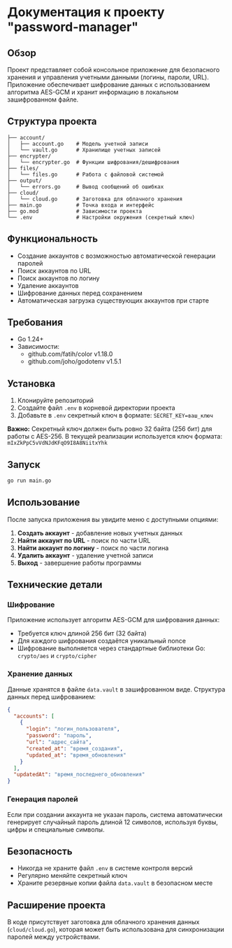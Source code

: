 # Документация к проекту "password-manager"

## Обзор

Проект представляет собой консольное приложение для безопасного хранения и управления учетными данными (логины, пароли, URL). Приложение обеспечивает шифрование данных с использованием алгоритма AES-GCM и хранит информацию в локальном зашифрованном файле.

## Структура проекта

```
├── account/
│   ├── account.go    # Модель учетной записи
│   └── vault.go      # Хранилище учетных записей
├── encrypter/
│   └── encrypter.go  # Функции шифрования/дешифрования
├── files/
│   └── files.go      # Работа с файловой системой
├── output/
│   └── errors.go     # Вывод сообщений об ошибках
├── cloud/
│   └── cloud.go      # Заготовка для облачного хранения
├── main.go           # Точка входа и интерфейс
├── go.mod            # Зависимости проекта
└── .env              # Настройки окружения (секретный ключ)
```

## Функциональность

- Создание аккаунтов с возможностью автоматической генерации паролей
- Поиск аккаунтов по URL
- Поиск аккаунтов по логину
- Удаление аккаунтов
- Шифрование данных перед сохранением
- Автоматическая загрузка существующих аккаунтов при старте

## Требования

- Go 1.24+
- Зависимости:
    - github.com/fatih/color v1.18.0
    - github.com/joho/godotenv v1.5.1

## Установка

1. Клонируйте репозиторий
2. Создайте файл `.env` в корневой директории проекта
3. Добавьте в `.env` секретный ключ в формате: `SECRET_KEY=ваш_ключ`

**Важно:** Секретный ключ должен быть ровно 32 байта (256 бит) для работы с AES-256. В текущей реализации используется ключ формата: `mIxZkPpC5vVdNJdKFqO9I8A8NiitxYhk`

## Запуск

```bash
go run main.go
```

## Использование

После запуска приложения вы увидите меню с доступными опциями:

1. **Создать аккаунт** - добавление новых учетных данных
2. **Найти аккаунт по URL** - поиск по части URL
3. **Найти аккаунт по логину** - поиск по части логина
4. **Удалить аккаунт** - удаление учетной записи
5. **Выход** - завершение работы программы

## Технические детали

### Шифрование

Приложение использует алгоритм AES-GCM для шифрования данных:

- Требуется ключ длиной 256 бит (32 байта)
- Для каждого шифрования создаётся уникальный nonce
- Шифрование выполняется через стандартные библиотеки Go: `crypto/aes` и `crypto/cipher`

### Хранение данных

Данные хранятся в файле `data.vault` в зашифрованном виде. Структура данных перед шифрованием:

```json
{
  "accounts": [
    {
      "login": "логин_пользователя",
      "password": "пароль",
      "url": "адрес_сайта",
      "created_at": "время_создания",
      "updated_at": "время_обновления"
    }
  ],
  "updatedAt": "время_последнего_обновления"
}
```

### Генерация паролей

Если при создании аккаунта не указан пароль, система автоматически генерирует случайный пароль длиной 12 символов, используя буквы, цифры и специальные символы.

## Безопасность

- Никогда не храните файл `.env` в системе контроля версий
- Регулярно меняйте секретный ключ
- Храните резервные копии файла `data.vault` в безопасном месте

## Расширение проекта

В коде присутствует заготовка для облачного хранения данных (`cloud/cloud.go`), которая может быть использована для синхронизации паролей между устройствами.